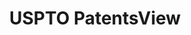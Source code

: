 ---
layout: default
bigquery: https://console.cloud.google.com/bigquery?p=patents-public-data&d=patentsview&page=dataset
citation: Attribution should be given to PatentsView for use, distribution, or derivative
  works.
code: https://github.com/CSSIP-AIR/PatentsView-Code-Snippets/
contributors: USPTO
cost: None
description: 'PatentsView includes US patent data including raw data (summaries, applications,
  pregrant applications), disambugations of inventors and assignees, and inventor
  gender estimates.  Also foreign priority data, # of figures and sheets, and government
  interest statements.'
documentation: https://patentsview.org/query/builder-faqs
last_edit: 04/07/2022, 05:22:26
location: https://patentsview.org/
maintained_by: USPTO
record_creation_timestamp: 12/2/2020 17:20:46
schema_fields:
- county_fips
- patent_id
- level_one
- dependent
- country_transformed
- group_id
- ipc_version_indicator
- rel_id
- publication_number
- inventor_id
- withdrawn
- disamb_assignee_id_20191231
- uuid
- rule_47
- section_id
- subgroup
- lawyer_id
- applicant_type
- name_first
- disclaimer_date
- deceased
- term_extension
- disamb_assignee_id_20200331
- disamb_inventor_id_20190820
- disamb_inventor_id_20200929
- f371_date
- disamb_inventor_id_20170307
- contract_award_number
- assignee_id
- series_code
- exemplary
- ipc_class
- group
- name
- state
- _371_date
- disamb_assignee_id_20200929
- state_fips
- disamb_inventor_id_20200331
- term_disclaimer
- reldocno
- attribution_status
- lapse_of_patent
- num_figures
- filename
- longitude
- disamb_inventor_id_20201229
- category
- classification_status
- num_claims
- city
- disamb_assignee_id_20190820
- rawinventor_id
- rawassignee_id
- latlong
- level_two
- status
- doc_type
- designation
- latin_name
- number
- country
- male
- main_group
- subgroup_id
- action_date
- disamb_assignee_id_20200630
- rawlocation_id
- id
- classification_value
- disamb_inventor_id_20200630
- level_three
- variety
- subclass_id
- disamb_inventor_id_20181127
- disamb_assignee_id_20181127
- disamb_inventor_id_20190312
- disamb_inventor_id_20191231
- disamb_inventor_id_20191008
- disamb_assignee_id_20190312
- disamb_inventor_id_20171003
- field_id
- num_sheets
- doctype
- text
- kind
- location_id
- subcategory_id
- abstract
- citation_id
- name_last
- type
- application_id
- gi_statement
- num
- latitude
- lname
- date
- county
- _102_date
- symbol_position
- subsection_id
- title
- fname
- organization
- classification_data_source
- f102_date
- sequence
- organization_id
- classification_level
- male_flag
- mainclass_id
- section
- relkind
- term_grant
- disamb_inventor_id_20170808
- disamb_inventor_id_20171226
- length
- role
- subclass
- disamb_assignee_id_20191008
- field_title
- category_id
- sector_title
- disamb_inventor_id_20180528
shortname: patentsview
tags:
- disambiguation
- United States
- gender
terms_of_use: Creative Commons Attribution 4.0 International License.
timeframe: 1963-1999
title: USPTO PatentsView
uuid: cf1780b1-e265-4e49-8d1d-83b9cfe0fd9a
---